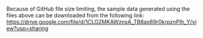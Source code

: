 Because of GitHub file size limiting, the sample data generated using the files above can be downloaded from the following link: https://drive.google.com/file/d/1CLG2MKAWznsA_TB8ax69r0krpznPIh_Y/view?usp=sharing